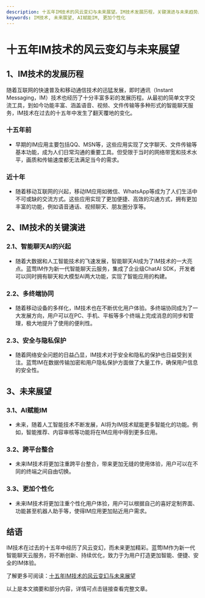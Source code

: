 ```yaml
---
description: 十五年IM技术的风云变幻与未来展望。IM技术发展历程，关键演进与未来趋势展望。
keywords: IM技术, 未来展望, AI赋能IM, 更加个性化
---
```

# 十五年IM技术的风云变幻与未来展望

## 1、IM技术的发展历程
随着互联网的快速普及和移动通信技术的迅猛发展，即时通讯（Instant Messaging，IM）技术也经历了十分丰富多彩的发展历程。从最初的简单文字交流工具，到如今功能丰富、涵盖语音、视频、文件传输等多种形式的智能聊天服务，IM技术在过去的十五年中发生了翻天覆地的变化。

### 十五年前
- 早期的IM应用主要包括QQ、MSN等，这些应用实现了文字聊天、文件传输等基本功能，成为人们日常沟通的重要工具。但受限于当时的网络带宽和技术水平，画质和传输速度都无法满足当今的需求。

### 近十年
- 随着移动互联网的兴起，移动IM应用如微信、WhatsApp等成为了人们生活中不可或缺的交流方式。这些应用实现了更加便捷、高效的沟通方式，拥有更加丰富的功能，例如语音通话、视频聊天、朋友圈分享等。

## 2、IM技术的关键演进
### 2.1、智能聊天AI的兴起
- 随着大数据和人工智能技术的飞速发展，智能聊天AI成为了IM技术的一大亮点。蓝莺IM作为新一代智能聊天云服务，集成了企业级ChatAI SDK，开发者可以同时拥有聊天和大模型AI两大功能，实现了智能应用的构建。

### 2.2、多终端协同
- 随着移动设备的多样化，IM技术也在不断优化用户体验。多终端协同成为了一大发展方向，用户可以在PC、手机、平板等多个终端上完成消息的同步和管理，极大地提升了使用的便利性。

### 2.3、安全与隐私保护
- 随着网络安全问题的日益凸显，IM技术对于安全和隐私的保护也日益受到关注。蓝莺IM在数据传输加密和用户隐私保护方面做了大量工作，确保用户信息的安全性。

## 3、未来展望
### 3.1、AI赋能IM
- 未来，随着人工智能技术不断发展，AI将为IM技术赋能更多智能化的功能。例如，智能推荐、内容审核等功能将在IM应用中得到更多应用。

### 3.2、跨平台整合
- 未来IM技术将更加注重跨平台整合，带来更加无缝的使用体验，用户可以在不同的终端之间自由切换。

### 3.3、更加个性化
- 未来IM技术将更加注重个性化用户体验，用户可以根据自己的喜好定制界面、功能甚至机器人助手等，使得IM应用更加贴近用户需求。

## 结语
IM技术在过去的十五年中经历了风云变幻，而未来更加精彩。蓝莺IM作为新一代智能聊天云服务，将不断创新、持续优化，致力于为用户打造更加智能、便捷、安全的IM体验。

了解更多可阅读：[十五年IM技术的风云变幻与未来展望](https://docs.lanyingim.com/articles/product-and-technologies/remarkable-evolution-and-future-prospects-of-im-technology-in-the-past-fifteen-years)

以上是本文摘要和部分内容，详情可点击链接查看完整文章。